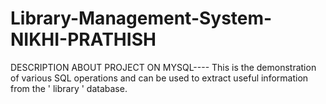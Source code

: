 # Library-Management-System-NIKHI-PRATHISH
DESCRIPTION ABOUT PROJECT ON MYSQL----
This is the  demonstration of various SQL operations and can be used to extract useful information from the ' library ' database.
